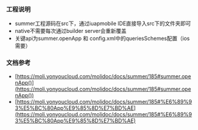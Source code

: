### 工程说明
- summer工程源码在src下，通过iuapmobile IDE直接导入src下的文件夹即可
- native不需要每次通过builder server会重新覆盖
- 关键api为summer.openApp 和 config.xml中的queriesSchemes配置（ios需要）

### 文档参考
- [https://moli.yonyoucloud.com/molidoc/docs/summer/185#summer.openApp()](https://moli.yonyoucloud.com/molidoc/docs/summer/185#summer.openApp())
- [https://moli.yonyoucloud.com/molidoc/docs/summer/185#%E6%89%93%E5%BC%80App%E9%85%8D%E7%BD%AE](https://moli.yonyoucloud.com/molidoc/docs/summer/185#%E6%89%93%E5%BC%80App%E9%85%8D%E7%BD%AE)
